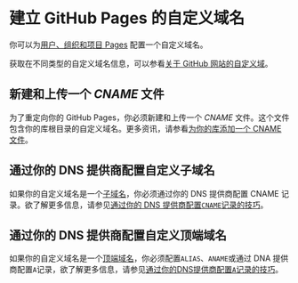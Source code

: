 # 建立 GitHub Pages 的自定义域名

你可以为[用户、组织和项目 Pages](user-org-pro-page.md) 配置一个自定义域名。

获取在不同类型的自定义域名信息，可以参看[关于 GitHub 网站的自定义域](custom-domains.md)。

## 新建和上传一个 *CNAME* 文件

为了重定向你的 GitHub Pages，你必须新建和上传一个 *CNAME* 文件。这个文件包含你的库根目录的自定义域名。更多资讯，请参看[为你的库添加一个 CNAME 文件](cname-file.md)。

## 通过你的 DNS 提供商配置自定义子域名

如果你的自定义域名是一个[子域名](custom-domains.md)，你必须通过你的 DNS 提供商配置 CNAME 记录。欲了解更多信息，请参见[通过你的 DNS 提供商配置`CNAME`记录的技巧](tip-cname.md)。

## 通过你的 DNS 提供商配置自定义顶端域名

如果你的自定义域名是一个[顶端域名](custom-domains.md)，你必须配置`ALIAS`、`ANAME`或通过 DNA 提供商配置`A`记录，欲了解更多信息，请参见[通过你的DNS提供商配置`A`记录的技巧](tip-record.md)。